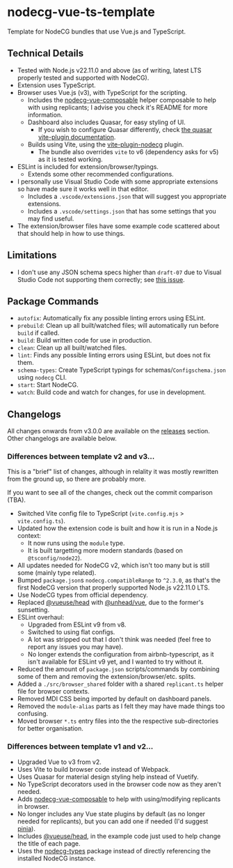 # nodecg-vue-ts-template

Template for NodeCG bundles that use Vue.js and TypeScript.


## Technical Details

- Tested with Node.js v22.11.0 and above (as of writing, latest LTS properly tested and supported with NodeCG).
- Extension uses TypeScript.
- Browser uses Vue.js (v3), with TypeScript for the scripting.
  - Includes the [nodecg-vue-composable](https://github.com/Dan-Shields/nodecg-vue-composable) helper composable to help with using replicants; I advise you check it's README for more information.
  - Dashboard also includes Quasar, for easy styling of UI.
    - If you wish to configure Quasar differently, check [the quasar vite-plugin documentation](https://quasar.dev/start/vite-plugin#using-quasar).
  - Builds using Vite, using the [vite-plugin-nodecg](https://github.com/dan-shields/vite-plugin-nodecg) plugin.
    - The bundle also overrides `vite` to v6 (dependency asks for v5) as it is tested working.
- ESLint is included for extension/browser/typings.
  - Extends some other recommended configurations.
- I personally use Visual Studio Code with some appropriate extensions so have made sure it works well in that editor.
  - Includes a `.vscode/extensions.json` that will suggest you appropriate extensions.
  - Includes a `.vscode/settings.json` that has some settings that you may find useful.
- The extension/browser files have some example code scattered about that should help in how to use things.

## Limitations

- I don't use any JSON schema specs higher than `draft-07` due to Visual Studio Code not supporting them correctly; see [this issue](https://github.com/microsoft/vscode/issues/98724).

## Package Commands

- `autofix`: Automatically fix any possible linting errors using ESLint.
- `prebuild`: Clean up all built/watched files; will automatically run before `build` if called.
- `build`: Build written code for use in production.
- `clean`: Clean up all built/watched files.
- `lint`: Finds any possible linting errors using ESLint, but does not fix them.
- `schema-types`: Create TypeScript typings for schemas/`Configschema.json` using `nodecg` CLI.
- `start`: Start NodeCG.
- `watch`: Build code and watch for changes, for use in development.

## Changelogs

All changes onwards from v3.0.0 are available on the [releases](../../releases) section. Other changelogs are available below.

### Differences between template v2 and v3...

This is a "brief" list of changes, although in relality it was mostly rewritten from the ground up, so there are probably more.

If you want to see all of the changes, check out the commit comparison (TBA).

- Switched Vite config file to TypeScript (`vite.config.mjs` > `vite.config.ts`).
- Updated how the extension code is built and how it is run in a Node.js context:
  - It now runs using the `module` type.
  - It is built targetting more modern standards (based on `@tsconfig/node22`).
- All updates needed for NodeCG v2, which isn't too many but is still some (mainly type related).
- Bumped `package.json`s `nodecg.compatibleRange` to `^2.3.0`, as that's the first NodeCG version that properly supported Node.js v22.11.0 LTS.
- Use NodeCG types from official dependency.
- Replaced [@vueuse/head](https://github.com/vueuse/head) with [@unhead/vue](https://github.com/unjs/unhead), due to the former's sunsetting.
- ESLint overhaul:
  - Upgraded from ESLint v9 from v8.
  - Switched to using flat configs.
  - A lot was stripped out that I don't think was needed (feel free to report any issues you may have).
  - No longer extends the configuration from airbnb-typescript, as it isn't available for ESLint v9 yet, and I wanted to try without it.
- Reduced the amount of `package.json` scripts/commands by combining some of them and removing the extension/browser/etc. splits.
- Added a `./src/browser_shared` folder with a shared `replicant.ts` helper file for browser contexts.
- Removed MDI CSS being imported by default on dashboard panels.
- Removed the `module-alias` parts as I felt they may have made things too confusing.
- Moved browser `*.ts` entry files into the the respective sub-directories for better organisation.

### Differences between template v1 and v2...

- Upgraded Vue to v3 from v2.
- Uses Vite to build browser code instead of Webpack.
- Uses Quasar for material design styling help instead of Vuetify.
- No TypeScript decorators used in the browser code now as they aren't needed.
- Adds [nodecg-vue-composable](https://github.com/Dan-Shields/nodecg-vue-composable) to help with using/modifying replicants in browser.
- No longer includes any Vue state plugins by default (as no longer needed for replicants), but you can add one if needed (I'd suggest [pinia](https://pinia.vuejs.org/)).
- Includes [@vueuse/head](https://github.com/vueuse/head), in the example code just used to help change the title of each page.
- Uses the [nodecg-types](https://github.com/codeoverflow-org/nodecg-types) package instead of directly referencing the installed NodeCG instance.
